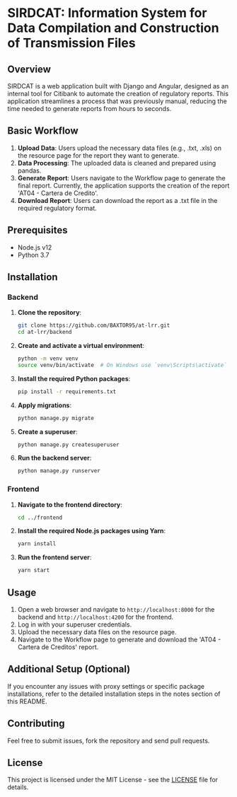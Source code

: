 # SIRDCAT: Information System for Data Compilation and Construction of Transmission Files

## Overview

SIRDCAT is a web application built with Django and Angular, designed as an internal tool for Citibank to automate the creation of regulatory reports. This application streamlines a process that was previously manual, reducing the time needed to generate reports from hours to seconds.

## Basic Workflow

1. **Upload Data**: Users upload the necessary data files (e.g., .txt, .xls) on the resource page for the report they want to generate.
2. **Data Processing**: The uploaded data is cleaned and prepared using pandas.
3. **Generate Report**: Users navigate to the Workflow page to generate the final report. Currently, the application supports the creation of the report 'AT04 - Cartera de Credito'.
4. **Download Report**: Users can download the report as a .txt file in the required regulatory format.

## Prerequisites

- Node.js v12
- Python 3.7

## Installation

### Backend

1. **Clone the repository**:

    ```sh
    git clone https://github.com/BAXTOR95/at-lrr.git
    cd at-lrr/backend
    ```

2. **Create and activate a virtual environment**:

    ```sh
    python -m venv venv
    source venv/bin/activate  # On Windows use `venv\Scripts\activate`
    ```

3. **Install the required Python packages**:

    ```sh
    pip install -r requirements.txt
    ```

4. **Apply migrations**:

    ```sh
    python manage.py migrate
    ```

5. **Create a superuser**:

    ```sh
    python manage.py createsuperuser
    ```

6. **Run the backend server**:

    ```sh
    python manage.py runserver
    ```

### Frontend

1. **Navigate to the frontend directory**:

    ```sh
    cd ../frontend
    ```

2. **Install the required Node.js packages using Yarn**:

    ```sh
    yarn install
    ```

3. **Run the frontend server**:
    ```sh
    yarn start
    ```

## Usage

1. Open a web browser and navigate to `http://localhost:8000` for the backend and `http://localhost:4200` for the frontend.
2. Log in with your superuser credentials.
3. Upload the necessary data files on the resource page.
4. Navigate to the Workflow page to generate and download the 'AT04 - Cartera de Creditos' report.

## Additional Setup (Optional)

If you encounter any issues with proxy settings or specific package installations, refer to the detailed installation steps in the notes section of this README.

## Contributing

Feel free to submit issues, fork the repository and send pull requests.

## License

This project is licensed under the MIT License - see the [LICENSE](LICENSE) file for details.
